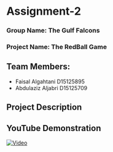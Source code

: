 # Assignment-2

### Group Name: The Gulf Falcons
### Project Name: The RedBall Game 
## Team Members: 
* Faisal Algahtani D15125895
* Abdulaziz Aljabri D15125709


## Project Description 
## YouTube Demonstration 








 [![Video](https://user-images.githubusercontent.com/33666054/39207037-df21392a-47f6-11e8-8050-f837c9ae4447.png)](https://www.youtube.com/embed/2KRMUqilZKE)
